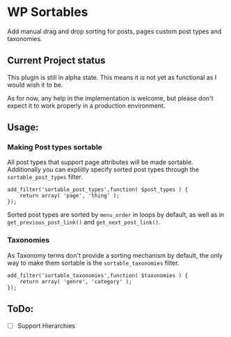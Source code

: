 WP Sortables
============

Add manual drag and drop sorting for posts, pages custom post types and taxonomies.

Current Project status
----------------------
This plugin is still in alpha state. This means it is not yet as functional as I
would wish it to be.

As for now, any help in the implementation is welcome, but please don't expect
it to work properly in a production environment.

Usage:
------

### Making Post types sortable

All post types that support page attributes will be made sortable.  Additionally
you can expliitly specify sorted post types through the `sortable_post_types` filter.

```
add_filter('sortable_post_types',function( $post_types ) {
	return array( 'page', 'thing' );
});
```

Sorted post types are sorted by `menu_order` in loops by default, as well as in `get_previous_post_link()`
and `get_next_post_link()`.

### Taxonomies

As Taxonomy terms don't provide a sorting mechanism by default, the only way to make
them sortable is the `sortable_taxonomies` filter.

```
add_filter('sortable_taxonomies',function( $taxonomies ) {
	return array( 'genre', 'category' );
});
```

ToDo:
-----
 - [ ] Support Hierarchies
